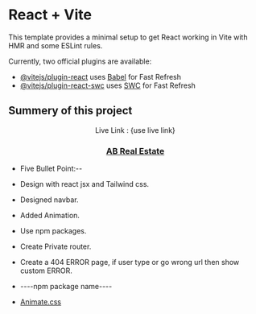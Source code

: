 # React + Vite

This template provides a minimal setup to get React working in Vite with HMR and some ESLint rules.

Currently, two official plugins are available:

- [@vitejs/plugin-react](https://github.com/vitejs/vite-plugin-react/blob/main/packages/plugin-react/README.md) uses [Babel](https://babeljs.io/) for Fast Refresh
- [@vitejs/plugin-react-swc](https://github.com/vitejs/vite-plugin-react-swc) uses [SWC](https://swc.rs/) for Fast Refresh



## Summery of this project

<p align="center">Live Link : {use live link} <p/>
  <h3 align="center"><a href="{use live link}">AB Real Estate</a></h3>
  
  - Five Bullet Point:--

  * Design with react jsx and Tailwind css.
  * Designed navbar.
  * Added Animation.
  * Use npm packages.
  * Create Private router.
  * Create a 404 ERROR page, if user type or go wrong url then show custom ERROR.

  * ----npm package name----
  * <a href="https://animate.style/">Animate.css</a>